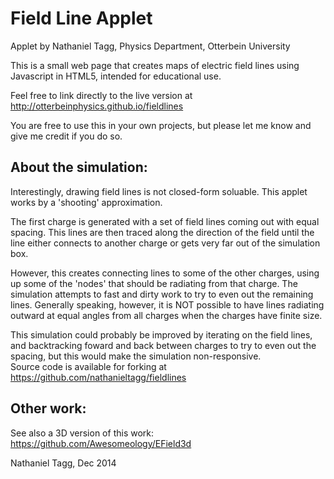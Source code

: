 Field Line Applet
====================

Applet by Nathaniel Tagg, Physics Department, Otterbein University

This is a small web page that creates maps of electric field lines using Javascript in HTML5, intended for educational use.

Feel free to link directly to the live version at http://otterbeinphysics.github.io/fieldlines

You are free to use this in your own projects, but please let me know and give me credit if you do so.

About the simulation:
---------------------
Interestingly, drawing field lines is not closed-form soluable. This applet works by a 'shooting' approximation.

The first charge is generated with a set of field lines coming out with equal spacing. This lines are then traced 
along the direction of the field until the line either connects to another charge or gets very far out of the simulation
box.   

However, this creates connecting lines to some of the other charges, using up some of the 'nodes' that should
be radiating from that charge.  The simulation attempts to fast and dirty work to try to even out the remaining
lines.  Generally speaking, however, it is NOT possible to have lines radiating outward at equal angles from all charges
when the charges have finite size.

This simulation could probably be improved by iterating on the field lines, and backtracking foward and back between
charges to try to even out the spacing, but this would make the simulation non-responsive.  
Source code is available for forking at <a href="https://github.com/nathanieltagg/fieldlines">https://github.com/nathanieltagg/fieldlines</a>

Other work:
----------
See also a 3D version of this work: <a href='https://github.com/Awesomeology/EField3d'>https://github.com/Awesomeology/EField3d</a>

Nathaniel Tagg, Dec 2014


